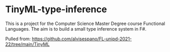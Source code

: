 # TinyML-type-inference
This is a project for the Computer Science Master Degree course Functional Languages. The aim is to build a small type inference system in F#.

Pulled from:
https://github.com/alvisespano/FL-unipd-2021-22/tree/main/TinyML